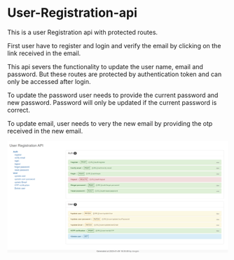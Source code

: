 # User-Registration-api

This is a user Registration api with protected routes.

First user have to register and login and verify the email by clicking on the link received in the email.

This api severs the functionality to update the user name, email and password. But these routes are protected by authentication token and can only be accessed after login.

To update the password user needs to provide the current password and new password. Password will only be updated if the current password is correct.

To update email, user needs to very the new email by providing the otp received in the new email.


<img src="./api-docs.png">
